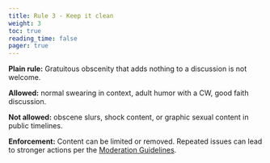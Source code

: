 ```yaml
---
title: Rule 3 - Keep it clean
weight: 3
toc: true
reading_time: false
pager: true
---
```


**Plain rule:** Gratuitous obscenity that adds nothing to a discussion is not welcome.

**Allowed:** normal swearing in context, adult humor with a CW, good faith discussion.

**Not allowed:** obscene slurs, shock content, or graphic sexual content in public timelines.

**Enforcement:** Content can be limited or removed. Repeated issues can lead to stronger actions per the [Moderation Guidelines](/docs/policies/moderation-guidelines/).
